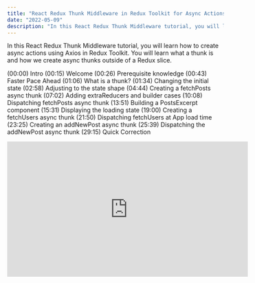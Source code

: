 ```yaml
---
title: "React Redux Thunk Middleware in Redux Toolkit for Async Actions with Axios"
date: "2022-05-09"
description: "In this React Redux Thunk Middleware tutorial, you will learn how to create async actions using Axios in Redux Toolkit. You will learn what a thunk is and how we create async thunks outside of a Redux slice. "
---
```


In this React Redux Thunk Middleware tutorial, you will learn how to create async actions using Axios in Redux Toolkit. You will learn what a thunk is and how we create async thunks outside of a Redux slice. 

(00:00) Intro
(00:15) Welcome 
(00:26) Prerequisite knowledge
(00:43) Faster Pace Ahead
(01:06) What is a thunk?
(01:34) Changing the initial state
(02:58) Adjusting to the state shape
(04:44) Creating a fetchPosts async thunk
(07:02) Adding extraReducers and builder cases
(10:08) Dispatching fetchPosts async thunk
(13:51) Building a PostsExcerpt component 
(15:31) Displaying the loading state 
(19:00) Creating a fetchUsers async thunk 
(21:50) Dispatching fetchUsers at App load time
(23:25) Creating an addNewPost async thunk
(25:39) Dispatching the addNewPost async thunk
(29:15) Quick Correction

<iframe width="560" height="315" src="https://www.youtube.com/watch?v=93CR_yURoII" frameborder="0" allow="accelerometer; autoplay; encrypted-media; gyroscope; picture-in-picture" allowfullscreen></iframe>